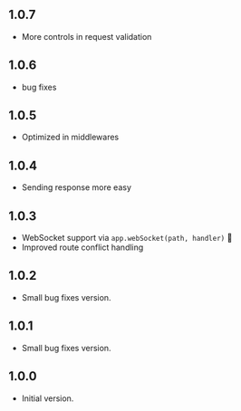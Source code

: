 ## 1.0.7
- More controls in request validation
## 1.0.6
- bug fixes
## 1.0.5
- Optimized in middlewares
## 1.0.4
- Sending response more easy
## 1.0.3
- WebSocket support via `app.webSocket(path, handler)` 🎉
- Improved route conflict handling
## 1.0.2
- Small bug fixes version.
## 1.0.1
- Small bug fixes version.
## 1.0.0
- Initial version.